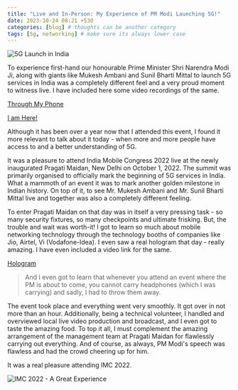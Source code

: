 ```yaml
---
title: "Live and In-Person: My Experience of PM Modi Launching 5G!"
date: 2023-10-24 08:21 +530
categories: [blog] # thoughts can be another category
tags: [5g, networking] # make sure its always lower case
---
```


![5G Launch in India](https://media.licdn.com/dms/image/D5612AQEq0obeY2FJWw/article-cover_image-shrink_720_1280/0/1713169393193?e=1718841600&v=beta&t=x629QBVpWXI9hJmamUaMAN0pop2bnwBJdFoRd8M62x8)

To experience first-hand our honourable Prime Minister Shri Narendra Modi Ji, along with giants like Mukesh Ambani and Sunil Bharti Mittal to launch 5G services in India was a completely different feel and a very proud moment to witness live. I have included here some video recordings of the same.

[Through My Phone](https://www.youtube.com/shorts/eWIEinJtVnM)

[I am Here!](https://youtu.be/5OsgYsBPe7E)

Although it has been over a year now that I attended this event, I found it more relevant to talk about it today - when more and more people have access to and a better understanding of 5G.

It was a pleasure to attend India Mobile Congress 2022 live at the newly inaugurated Pragati Maidan, New Delhi on October 1, 2022. The summit was primarily organised to officially mark the beginning of 5G services in India. What a mammoth of an event it was to mark another golden milestone in Indian history. On top of it, to see Mr. Mukesh Ambani and Mr. Sunil Bharti Mittal live and together was also a completely different feeling.

To enter Pragati Maidan on that day was in itself a very pressing task - so many security fixtures, so many checkpoints and ultimate frisking. But, the trouble and wait was worth-it! I got to learn so much about mobile networking technology through the technology booths of companies like Jio, Airtel, Vi (Vodafone-Idea). I even saw a real hologram that day - really amazing. I have even included a video link for the same.

[Hologram](https://youtu.be/186F88cjLXY)

> And I even got to learn that whenever you attend an event where the PM is about to come, you cannot carry headphones (which I was carrying) and sadly, I had to throw them away.

The event took place and everything went very smoothly. It got over in not more than an hour. Additionally, being a technical volunteer, I handled and overviewed local live video production and broadcast, and I even got to taste the amazing food. To top it all, I must complement the amazing arrangement of the management team at Pragati Maidan for flawlessly carrying out everything.
And of course, as always, PM Modi's speech was flawless and had the crowd cheering up for him. 

It was a real pleasure attending IMC 2022.

![IMC 2022 - A Great Experience](https://media.licdn.com/dms/image/D5612AQGKwpmtvquuaQ/article-inline_image-shrink_1000_1488/0/1698091887224?e=1718841600&v=beta&t=kCHcboeduW0f9koas19tKlPS2zzGwOTaHneKFA860VA)